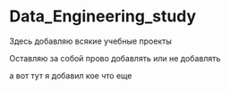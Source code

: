 # Data_Engineering_study
Здесь добавляю всякие учебные проекты

Оставляю за собой прово добавлять или не добавлять

а вот тут я добавил кое что еще
